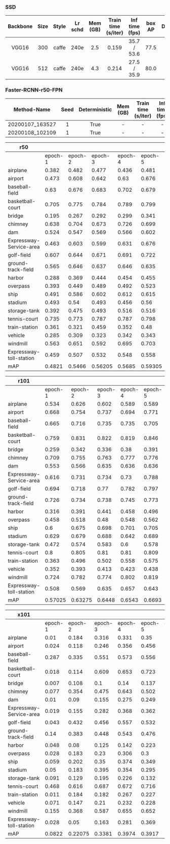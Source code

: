 ### SSD

| Backbone | Size  | Style | Lr schd | Mem (GB) | Train time (s/iter) | Inf time (fps) | box AP |                                                             Download                                                             |
| :------: | :---: | :---: | :-----: | :------: | :-----------------: | :------------: | :----: | :------------------------------------------------------------------------------------------------------------------------------: |
|  VGG16   |  300  | caffe |  240e   |   2.5    |        0.159        |  35.7 / 53.6   |  77.5  | [model](https://s3.ap-northeast-2.amazonaws.com/open-mmlab/mmdetection/models/ssd300_voc_vgg16_caffe_240e_20190501-7160d09a.pth) |
|  VGG16   |  512  | caffe |  240e   |   4.3    |        0.214        |  27.5 / 35.9   |  80.0  | [model](https://s3.ap-northeast-2.amazonaws.com/open-mmlab/mmdetection/models/ssd512_voc_vgg16_caffe_240e_20190501-ff194be1.pth) |

### Faster-RCNN-r50-FPN

|    Method-Name    | Seed  | Deterministic | Mem (GB) | Train time (s/iter) | Inf time (fps) | box AP |
|  :-------------:  | :---: | :-----------: | :------: | :-----------------: | :------------: | :----: |
|  20200107_163527  |  1    |     True      |    -     |          -          |        -       |  75.1  |
|  20200108_102109  |  1    |     True      |    -     |          -          |        -       |  75.8  |


| r50           |         |         |         |         |         |         |         |         |         |          |          |          |        |
|-------------------------|---------|---------|---------|---------|---------|---------|---------|---------|---------|----------|----------|----------|--------|
|                         | epoch-1 | epoch-2 | epoch-3 | epoch-4 | epoch-5 | epoch-6 | epoch-7 | epoch-8 | epoch-9 | epoch-10 | epoch-11 | epoch-12 | MAX    |
|  airplane               | 0.382   | 0.482   | 0.477   | 0.436   | 0.481   | 0.536   | 0.481   | 0.512   | 0.497   | 0.492    | 0.492    | 0.493    | 0.536  |
| airport                 | 0.473   | 0.608   | 0.642   | 0.63    | 0.676   | 0.697   | 0.723   | 0.7     | 0.743   | 0.746    | 0.74     | 0.742    | 0.746  |
| baseball-field          | 0.63    | 0.676   | 0.683   | 0.702   | 0.679   | 0.694   | 0.694   | 0.678   | 0.699   | 0.697    | 0.696    | 0.696    | 0.702  |
| basketball-court        | 0.705   | 0.775   | 0.784   | 0.789   | 0.799   | 0.797   | 0.789   | 0.801   | 0.799   | 0.799    | 0.799    | 0.799    | 0.801  |
| bridge                  | 0.195   | 0.267   | 0.292   | 0.299   | 0.341   | 0.314   | 0.365   | 0.358   | 0.381   | 0.376    | 0.374    | 0.374    | 0.381  |
| chimney                 | 0.638   | 0.704   | 0.673   | 0.726   | 0.699   | 0.699   | 0.704   | 0.706   | 0.712   | 0.712    | 0.709    | 0.71     | 0.726  |
| dam                     | 0.524   | 0.547   | 0.569   | 0.566   | 0.602   | 0.592   | 0.583   | 0.565   | 0.631   | 0.632    | 0.627    | 0.628    | 0.632  |
| Expressway-Service-area | 0.463   | 0.603   | 0.599   | 0.631   | 0.676   | 0.666   | 0.703   | 0.685   | 0.687   | 0.688    | 0.685    | 0.685    | 0.703  |
| golf-field              | 0.607   | 0.644   | 0.671   | 0.691   | 0.722   | 0.686   | 0.688   | 0.667   | 0.727   | 0.736    | 0.733    | 0.733    | 0.736  |
| ground-track-field      | 0.565   | 0.646   | 0.637   | 0.646   | 0.635   | 0.66    | 0.667   | 0.652   | 0.667   | 0.673    | 0.679    | 0.677    | 0.679  |
| harbor                  | 0.288   | 0.369   | 0.444   | 0.454   | 0.455   | 0.495   | 0.494   | 0.492   | 0.509   | 0.507    | 0.506    | 0.507    | 0.509  |
| overpass                | 0.393   | 0.449   | 0.489   | 0.492   | 0.523   | 0.49    | 0.536   | 0.507   | 0.534   | 0.534    | 0.534    | 0.534    | 0.536  |
| ship                    | 0.491   | 0.586   | 0.602   | 0.612   | 0.615   | 0.604   | 0.617   | 0.62    | 0.62    | 0.62     | 0.62     | 0.62     | 0.62   |
| stadium                 | 0.493   | 0.54    | 0.493   | 0.456   | 0.56    | 0.631   | 0.581   | 0.557   | 0.569   | 0.574    | 0.557    | 0.561    | 0.631  |
| storage-tank            | 0.392   | 0.475   | 0.493   | 0.516   | 0.516   | 0.509   | 0.548   | 0.523   | 0.581   | 0.576    | 0.577    | 0.577    | 0.581  |
| tennis-court            | 0.735   | 0.773   | 0.787   | 0.787   | 0.798   | 0.783   | 0.796   | 0.792   | 0.799   | 0.798    | 0.798    | 0.797    | 0.799  |
| train-station           | 0.361   | 0.321   | 0.459   | 0.352   | 0.48    | 0.497   | 0.507   | 0.515   | 0.541   | 0.543    | 0.53     | 0.528    | 0.543  |
| vehicle                 | 0.285   | 0.309   | 0.323   | 0.342   | 0.343   | 0.333   | 0.358   | 0.356   | 0.373   | 0.372    | 0.373    | 0.372    | 0.373  |
| windmill                | 0.563   | 0.651   | 0.592   | 0.695   | 0.703   | 0.702   | 0.761   | 0.706   | 0.758   | 0.754    | 0.754    | 0.753    | 0.761  |
| Expressway-toll-station | 0.459   | 0.507   | 0.532   | 0.548   | 0.558   | 0.577   | 0.59    | 0.575   | 0.59    | 0.593    | 0.597    | 0.596    | 0.597  |
| mAP                     | 0.4821  | 0.5466  | 0.56205 | 0.5685  | 0.59305 | 0.5981  | 0.60925 | 0.59835 | 0.62085 | 0.6211   | 0.619    | 0.6191   | 0.6211 |


| r101          |         |         |         |         |         |         |         |         |         |          |          |          |          |          |          |          |          |          |          |          |          |          |          |          |        |
|-------------------------|---------|---------|---------|---------|---------|---------|---------|---------|---------|----------|----------|----------|----------|----------|----------|----------|----------|----------|----------|----------|----------|----------|----------|----------|--------|
|                         | epoch-1 | epoch-2 | epoch-3 | epoch-4 | epoch-5 | epoch-6 | epoch-7 | epoch-8 | epoch-9 | epoch-10 | epoch-11 | epoch-12 | epoch-13 | epoch-14 | epoch-15 | epoch-16 | epoch-17 | epoch-18 | epoch-19 | epoch-20 | epoch-21 | epoch-22 | epoch-23 | epoch-24 | MAX    |
|  airplane               | 0.534   | 0.626   | 0.602   | 0.589   | 0.589   | 0.571   | 0.586   | 0.607   | 0.583   | 0.614    | 0.603    | 0.6      | 0.586    | 0.599    | 0.573    | 0.582    | 0.585    | 0.585    | 0.58     | 0.576    | 0.539    | 0.578    | 0.577    | 0.577    | 0.626  |
| airport                 | 0.668   | 0.754   | 0.737   | 0.694   | 0.771   | 0.772   | 0.786   | 0.802   | 0.8     | 0.777    | 0.795    | 0.803    | 0.781    | 0.803    | 0.806    | 0.775    | 0.79     | 0.805    | 0.809    | 0.791    | 0.792    | 0.79     | 0.791    | 0.792    | 0.809  |
| baseball-field          | 0.665   | 0.716   | 0.735   | 0.735   | 0.705   | 0.74    | 0.707   | 0.712   | 0.713   | 0.702    | 0.704    | 0.712    | 0.71     | 0.709    | 0.71     | 0.712    | 0.71     | 0.711    | 0.71     | 0.709    | 0.711    | 0.71     | 0.71     | 0.71     | 0.74   |
| basketball-court        | 0.759   | 0.831   | 0.822   | 0.819   | 0.846   | 0.831   | 0.806   | 0.818   | 0.82    | 0.81     | 0.807    | 0.806    | 0.807    | 0.806    | 0.808    | 0.808    | 0.807    | 0.806    | 0.807    | 0.806    | 0.806    | 0.806    | 0.806    | 0.806    | 0.846  |
| bridge                  | 0.259   | 0.342   | 0.336   | 0.38    | 0.391   | 0.413   | 0.418   | 0.421   | 0.421   | 0.414    | 0.423    | 0.429    | 0.429    | 0.431    | 0.418    | 0.431    | 0.423    | 0.424    | 0.424    | 0.423    | 0.422    | 0.422    | 0.421    | 0.422    | 0.431  |
| chimney                 | 0.709   | 0.755   | 0.763   | 0.777   | 0.776   | 0.773   | 0.785   | 0.776   | 0.784   | 0.75     | 0.783    | 0.756    | 0.762    | 0.77     | 0.765    | 0.784    | 0.766    | 0.766    | 0.765    | 0.759    | 0.76     | 0.761    | 0.76     | 0.76     | 0.785  |
| dam                     | 0.553   | 0.566   | 0.635   | 0.636   | 0.636   | 0.612   | 0.613   | 0.651   | 0.626   | 0.648    | 0.635    | 0.667    | 0.641    | 0.663    | 0.646    | 0.651    | 0.654    | 0.661    | 0.656    | 0.657    | 0.659    | 0.662    | 0.66     | 0.66     | 0.667  |
| Expressway-Service-area | 0.616   | 0.731   | 0.734   | 0.73    | 0.788   | 0.747   | 0.786   | 0.787   | 0.776   | 0.776    | 0.786    | 0.771    | 0.771    | 0.771    | 0.766    | 0.771    | 0.777    | 0.775    | 0.776    | 0.775    | 0.773    | 0.775    | 0.775    | 0.774    | 0.788  |
| golf-field              | 0.694   | 0.718   | 0.77    | 0.782   | 0.797   | 0.784   | 0.793   | 0.805   | 0.794   | 0.773    | 0.783    | 0.794    | 0.777    | 0.781    | 0.798    | 0.746    | 0.779    | 0.782    | 0.784    | 0.783    | 0.782    | 0.78     | 0.78     | 0.781    | 0.805  |
| ground-track-field      | 0.726   | 0.734   | 0.738   | 0.745   | 0.773   | 0.763   | 0.749   | 0.755   | 0.762   | 0.726    | 0.731    | 0.729    | 0.709    | 0.73     | 0.723    | 0.723    | 0.705    | 0.705    | 0.705    | 0.703    | 0.706    | 0.701    | 0.702    | 0.702    | 0.773  |
| harbor                  | 0.316   | 0.391   | 0.441   | 0.458   | 0.496   | 0.49    | 0.495   | 0.488   | 0.5     | 0.519    | 0.528    | 0.515    | 0.519    | 0.528    | 0.52     | 0.531    | 0.526    | 0.525    | 0.523    | 0.52     | 0.524    | 0.524    | 0.524    | 0.524    | 0.531  |
| overpass                | 0.458   | 0.518   | 0.48    | 0.548   | 0.562   | 0.555   | 0.558   | 0.539   | 0.556   | 0.526    | 0.544    | 0.562    | 0.561    | 0.552    | 0.544    | 0.537    | 0.552    | 0.549    | 0.551    | 0.551    | 0.55     | 0.544    | 0.548    | 0.548    | 0.562  |
| ship                    | 0.6     | 0.675   | 0.698   | 0.701   | 0.705   | 0.709   | 0.71    | 0.71    | 0.71    | 0.712    | 0.71     | 0.711    | 0.711    | 0.711    | 0.711    | 0.711    | 0.711    | 0.711    | 0.711    | 0.711    | 0.71     | 0.71     | 0.71     | 0.71     | 0.712  |
| stadium                 | 0.629   | 0.679   | 0.688   | 0.642   | 0.689   | 0.707   | 0.718   | 0.737   | 0.676   | 0.682    | 0.695    | 0.682    | 0.663    | 0.678    | 0.691    | 0.678    | 0.672    | 0.671    | 0.67     | 0.666    | 0.669    | 0.667    | 0.669    | 0.668    | 0.737  |
| storage-tank            | 0.472   | 0.574   | 0.583   | 0.6     | 0.578   | 0.589   | 0.583   | 0.588   | 0.59    | 0.592    | 0.578    | 0.581    | 0.594    | 0.571    | 0.588    | 0.594    | 0.584    | 0.579    | 0.576    | 0.58     | 0.58     | 0.578    | 0.578    | 0.578    | 0.6    |
| tennis-court            | 0.8     | 0.805   | 0.81    | 0.81    | 0.809   | 0.809   | 0.81    | 0.811   | 0.811   | 0.811    | 0.809    | 0.81     | 0.81     | 0.81     | 0.81     | 0.808    | 0.809    | 0.809    | 0.809    | 0.809    | 0.809    | 0.808    | 0.808    | 0.808    | 0.811  |
| train-station           | 0.363   | 0.496   | 0.502   | 0.558   | 0.575   | 0.552   | 0.607   | 0.606   | 0.585   | 0.604    | 0.579    | 0.6      | 0.601    | 0.636    | 0.612    | 0.612    | 0.634    | 0.618    | 0.619    | 0.621    | 0.621    | 0.604    | 0.614    | 0.615    | 0.636  |
| vehicle                 | 0.352   | 0.393   | 0.413   | 0.423   | 0.438   | 0.448   | 0.448   | 0.443   | 0.456   | 0.449    | 0.452    | 0.46     | 0.458    | 0.454    | 0.456    | 0.455    | 0.456    | 0.456    | 0.454    | 0.454    | 0.454    | 0.453    | 0.453    | 0.453    | 0.46   |
| windmill                | 0.724   | 0.782   | 0.774   | 0.802   | 0.819   | 0.819   | 0.831   | 0.826   | 0.836   | 0.846    | 0.805    | 0.846    | 0.837    | 0.834    | 0.841    | 0.837    | 0.849    | 0.807    | 0.807    | 0.806    | 0.806    | 0.805    | 0.805    | 0.805    | 0.849  |
| Expressway-toll-station | 0.508   | 0.569   | 0.635   | 0.657   | 0.643   | 0.674   | 0.659   | 0.676   | 0.687   | 0.683    | 0.687    | 0.692    | 0.692    | 0.684    | 0.689    | 0.685    | 0.691    | 0.691    | 0.689    | 0.686    | 0.681    | 0.681    | 0.682    | 0.682    | 0.692  |
| mAP                     | 0.57025 | 0.63275 | 0.6448  | 0.6543  | 0.6693  | 0.6679  | 0.6724  | 0.6779  | 0.6743  | 0.6707   | 0.67185  | 0.6763   | 0.67095  | 0.67605  | 0.67375  | 0.67155  | 0.674    | 0.6718   | 0.67125  | 0.6693   | 0.6677   | 0.66795  | 0.66865  | 0.66875  | 0.6779 |


| x101          |         |         |         |         |         |         |         |         |         |          |          |          |          |          |          |          |          |          |          |          |          |          |          |          |          |
|-------------------------|---------|---------|---------|---------|---------|---------|---------|---------|---------|----------|----------|----------|----------|----------|----------|----------|----------|----------|----------|----------|----------|----------|----------|----------|----------|
|                         | epoch-1 | epoch-2 | epoch-3 | epoch-4 | epoch-5 | epoch-6 | epoch-7 | epoch-8 | epoch-9 | epoch-10 | epoch-11 | epoch-12 | epoch-13 | epoch-14 | epoch-15 | epoch-16 | epoch-17 | epoch-18 | epoch-19 | epoch-20 | epoch-21 | epoch-22 | epoch-23 | epoch-24 | epoch-25 |
|  airplane               | 0.01    | 0.184   | 0.316   | 0.331   | 0.35    | 0.435   | 0.437   | 0.443   | 0.561   | 0.454    | 0.499    | 0.357    | 0.459    | 0.485    | 0.518    | 0.486    | 0.537    | 0.577    | 0.54     | 0.583    | 0.54     | 0.541    | 0.582    | 0.58     | 0.583    |
| airport                 | 0.024   | 0.118   | 0.246   | 0.356   | 0.456   | 0.477   | 0.453   | 0.595   | 0.614   | 0.606    | 0.704    | 0.703    | 0.639    | 0.566    | 0.683    | 0.719    | 0.797    | 0.805    | 0.811    | 0.798    | 0.799    | 0.797    | 0.8      | 0.799    | 0.797    |
| baseball-field          | 0.287   | 0.335   | 0.551   | 0.573   | 0.556   | 0.625   | 0.622   | 0.619   | 0.617   | 0.623    | 0.63     | 0.586    | 0.628    | 0.604    | 0.647    | 0.63     | 0.675    | 0.684    | 0.68     | 0.677    | 0.679    | 0.68     | 0.679    | 0.679    | 0.677    |
| basketball-court        | 0.018   | 0.114   | 0.609   | 0.653   | 0.723   | 0.749   | 0.774   | 0.723   | 0.793   | 0.769    | 0.787    | 0.754    | 0.785    | 0.773    | 0.789    | 0.781    | 0.824    | 0.827    | 0.832    | 0.824    | 0.824    | 0.826    | 0.825    | 0.826    | 0.826    |
| bridge                  | 0.007   | 0.108   | 0.1     | 0.14    | 0.137   | 0.174   | 0.165   | 0.184   | 0.232   | 0.217    | 0.25     | 0.243    | 0.289    | 0.218    | 0.282    | 0.272    | 0.387    | 0.397    | 0.402    | 0.401    | 0.408    | 0.404    | 0.407    | 0.408    | 0.409    |
| chimney                 | 0.077   | 0.354   | 0.475   | 0.643   | 0.502   | 0.669   | 0.636   | 0.644   | 0.676   | 0.694    | 0.689    | 0.619    | 0.718    | 0.695    | 0.678    | 0.72     | 0.721    | 0.722    | 0.728    | 0.723    | 0.722    | 0.722    | 0.722    | 0.722    | 0.722    |
| dam                     | 0.01    | 0.09    | 0.155   | 0.275   | 0.249   | 0.34    | 0.357   | 0.388   | 0.447   | 0.406    | 0.402    | 0.495    | 0.402    | 0.319    | 0.468    | 0.489    | 0.587    | 0.591    | 0.58     | 0.583    | 0.584    | 0.57     | 0.578    | 0.574    | 0.58     |
| Expressway-Service-area | 0.019   | 0.155   | 0.282   | 0.368   | 0.362   | 0.479   | 0.469   | 0.521   | 0.578   | 0.575    | 0.637    | 0.613    | 0.59     | 0.59     | 0.665    | 0.647    | 0.765    | 0.786    | 0.776    | 0.77     | 0.778    | 0.779    | 0.774    | 0.777    | 0.776    |
| golf-field              | 0.043   | 0.432   | 0.456   | 0.557   | 0.532   | 0.634   | 0.655   | 0.572   | 0.643   | 0.699    | 0.723    | 0.673    | 0.705    | 0.654    | 0.71     | 0.74     | 0.787    | 0.794    | 0.798    | 0.781    | 0.791    | 0.784    | 0.79     | 0.788    | 0.785    |
| ground-track-field      | 0.14    | 0.383   | 0.448   | 0.543   | 0.476   | 0.629   | 0.684   | 0.666   | 0.632   | 0.677    | 0.689    | 0.618    | 0.643    | 0.645    | 0.64     | 0.705    | 0.735    | 0.746    | 0.743    | 0.732    | 0.735    | 0.741    | 0.733    | 0.735    | 0.733    |
| harbor                  | 0.048   | 0.08    | 0.125   | 0.142   | 0.223   | 0.262   | 0.238   | 0.256   | 0.264   | 0.289    | 0.297    | 0.352    | 0.285    | 0.311    | 0.392    | 0.36     | 0.424    | 0.437    | 0.442    | 0.446    | 0.444    | 0.449    | 0.451    | 0.451    | 0.454    |
| overpass                | 0.028   | 0.183   | 0.23    | 0.306   | 0.3     | 0.356   | 0.37    | 0.372   | 0.395   | 0.377    | 0.42     | 0.438    | 0.446    | 0.376    | 0.493    | 0.464    | 0.547    | 0.555    | 0.555    | 0.556    | 0.553    | 0.553    | 0.553    | 0.548    | 0.549    |
| ship                    | 0.059   | 0.202   | 0.35    | 0.374   | 0.349   | 0.352   | 0.442   | 0.462   | 0.459   | 0.465    | 0.484    | 0.447    | 0.393    | 0.493    | 0.468    | 0.541    | 0.579    | 0.585    | 0.586    | 0.591    | 0.592    | 0.593    | 0.595    | 0.595    | 0.596    |
| stadium                 | 0.05    | 0.183   | 0.395   | 0.354   | 0.295   | 0.477   | 0.486   | 0.442   | 0.524   | 0.475    | 0.507    | 0.454    | 0.459    | 0.408    | 0.47     | 0.529    | 0.535    | 0.542    | 0.539    | 0.539    | 0.533    | 0.519    | 0.528    | 0.534    | 0.526    |
| storage-tank            | 0.091   | 0.129   | 0.195   | 0.226   | 0.132   | 0.249   | 0.252   | 0.252   | 0.26    | 0.248    | 0.26     | 0.215    | 0.243    | 0.237    | 0.249    | 0.266    | 0.339    | 0.339    | 0.327    | 0.336    | 0.338    | 0.326    | 0.339    | 0.34     | 0.34     |
| tennis-court            | 0.468   | 0.616   | 0.687   | 0.672   | 0.716   | 0.739   | 0.782   | 0.763   | 0.787   | 0.803    | 0.776    | 0.794    | 0.795    | 0.746    | 0.802    | 0.796    | 0.813    | 0.812    | 0.813    | 0.813    | 0.813    | 0.812    | 0.813    | 0.813    | 0.813    |
| train-station           | 0.011   | 0.184   | 0.182   | 0.267   | 0.227   | 0.298   | 0.38    | 0.338   | 0.437   | 0.299    | 0.442    | 0.453    | 0.451    | 0.371    | 0.424    | 0.512    | 0.594    | 0.608    | 0.572    | 0.59     | 0.597    | 0.595    | 0.596    | 0.599    | 0.597    |
| vehicle                 | 0.071   | 0.147   | 0.21    | 0.232   | 0.228   | 0.23    | 0.274   | 0.291   | 0.288   | 0.285    | 0.296    | 0.255    | 0.272    | 0.32     | 0.317    | 0.322    | 0.375    | 0.379    | 0.385    | 0.389    | 0.39     | 0.39     | 0.391    | 0.392    | 0.392    |
| windmill                | 0.155   | 0.368   | 0.587   | 0.655   | 0.652   | 0.686   | 0.697   | 0.769   | 0.76    | 0.67     | 0.718    | 0.716    | 0.614    | 0.725    | 0.793    | 0.793    | 0.836    | 0.84     | 0.827    | 0.854    | 0.842    | 0.865    | 0.864    | 0.863    | 0.862    |
| Expressway-toll-station | 0.028   | 0.05    | 0.163   | 0.281   | 0.369   | 0.424   | 0.308   | 0.441   | 0.458   | 0.44     | 0.447    | 0.428    | 0.474    | 0.486    | 0.491    | 0.508    | 0.579    | 0.594    | 0.585    | 0.594    | 0.594    | 0.603    | 0.609    | 0.607    | 0.608    |
| mAP                     | 0.0822  | 0.22075 | 0.3381  | 0.3974  | 0.3917  | 0.4642  | 0.47405 | 0.48705 | 0.52125 | 0.50355  | 0.53285  | 0.51065  | 0.5145   | 0.5011   | 0.54895  | 0.564    | 0.6218   | 0.631    | 0.62605  | 0.629    | 0.6278   | 0.62745  | 0.63145  | 0.6315   | 0.63125  |